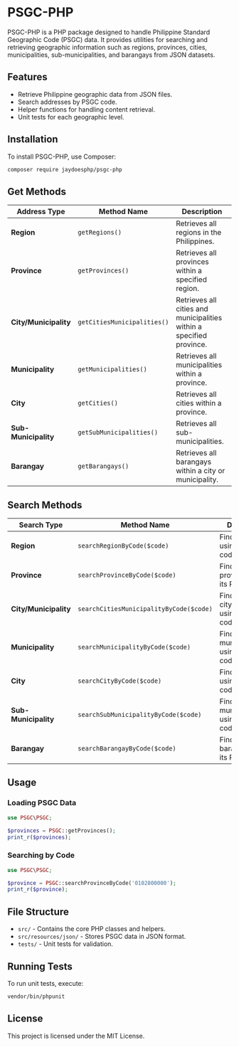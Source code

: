 # PSGC-PHP

PSGC-PHP is a PHP package designed to handle Philippine Standard Geographic Code
(PSGC) data. It provides utilities for searching and retrieving geographic
information such as regions, provinces, cities, municipalities,
sub-municipalities, and barangays from JSON datasets.

## Features

- Retrieve Philippine geographic data from JSON files.
- Search addresses by PSGC code.
- Helper functions for handling content retrieval.
- Unit tests for each geographic level.

## Installation

To install PSGC-PHP, use Composer:

```sh
composer require jaydoesphp/psgc-php
```

## Get Methods

| Address Type          | Method Name                 | Description                                                          |
| --------------------- | --------------------------- | -------------------------------------------------------------------- |
| **Region**            | `getRegions()`              | Retrieves all regions in the Philippines.                            |
| **Province**          | `getProvinces()`            | Retrieves all provinces within a specified region.                   |
| **City/Municipality** | `getCitiesMunicipalities()` | Retrieves all cities and municipalities within a specified province. |
| **Municipality**      | `getMunicipalities()`       | Retrieves all municipalities within a province.                      |
| **City**              | `getCities()`               | Retrieves all cities within a province.                              |
| **Sub-Municipality**  | `getSubMunicipalities()`    | Retrieves all sub-municipalities.                                    |
| **Barangay**          | `getBarangays()`            | Retrieves all barangays within a city or municipality.               |

## Search Methods

| Search Type           | Method Name                             | Description                                    |
| --------------------- | --------------------------------------- | ---------------------------------------------- |
| **Region**            | `searchRegionByCode($code)`             | Finds a region using its PSGC code.            |
| **Province**          | `searchProvinceByCode($code)`           | Finds a province using its PSGC code.          |
| **City/Municipality** | `searchCitiesMunicipalityByCode($code)` | Finds a city/municipality using its PSGC code. |
| **Municipality**      | `searchMunicipalityByCode($code)`       | Finds a municipality using its PSGC code.      |
| **City**              | `searchCityByCode($code)`               | Finds a city using its PSGC code.              |
| **Sub-Municipality**  | `searchSubMunicipalityByCode($code)`    | Finds a sub-municipality using its PSGC code.  |
| **Barangay**          | `searchBarangayByCode($code)`           | Finds a barangay using its PSGC code.          |

## Usage

### Loading PSGC Data

```php
use PSGC\PSGC;

$provinces = PSGC::getProvinces();
print_r($provinces);
```

### Searching by Code

```php
use PSGC\PSGC;

$province = PSGC::searchProvinceByCode('0102800000');
print_r($province);
```

## File Structure

- `src/` - Contains the core PHP classes and helpers.
- `src/resources/json/` - Stores PSGC data in JSON format.
- `tests/` - Unit tests for validation.

## Running Tests

To run unit tests, execute:

```sh
vendor/bin/phpunit
```

## License

This project is licensed under the MIT License.
